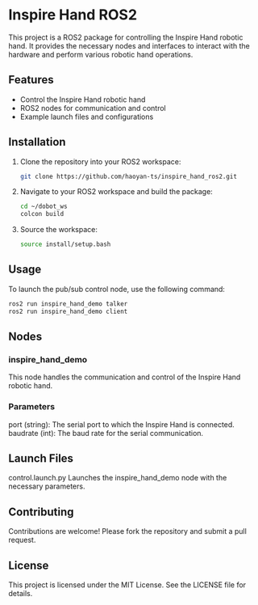 # Inspire Hand ROS2

This project is a ROS2 package for controlling the Inspire Hand robotic hand. It provides the necessary nodes and interfaces to interact with the hardware and perform various robotic hand operations.

## Features

- Control the Inspire Hand robotic hand
- ROS2 nodes for communication and control
- Example launch files and configurations

## Installation

1. Clone the repository into your ROS2 workspace:
    ```sh
    git clone https://github.com/haoyan-ts/inspire_hand_ros2.git
    ```

2. Navigate to your ROS2 workspace and build the package:
    ```sh
    cd ~/dobot_ws
    colcon build
    ```

3. Source the workspace:
    ```sh
    source install/setup.bash
    ```

## Usage

To launch the pub/sub control node, use the following command:
```sh
ros2 run inspire_hand_demo talker
ros2 run inspire_hand_demo client
```

## Nodes
### inspire_hand_demo
This node handles the communication and control of the Inspire Hand robotic hand.

### Parameters
port (string): The serial port to which the Inspire Hand is connected.
baudrate (int): The baud rate for the serial communication.

## Launch Files
control.launch.py
Launches the inspire_hand_demo node with the necessary parameters.

## Contributing
Contributions are welcome! Please fork the repository and submit a pull request.

## License
This project is licensed under the MIT License. See the LICENSE file for details.
